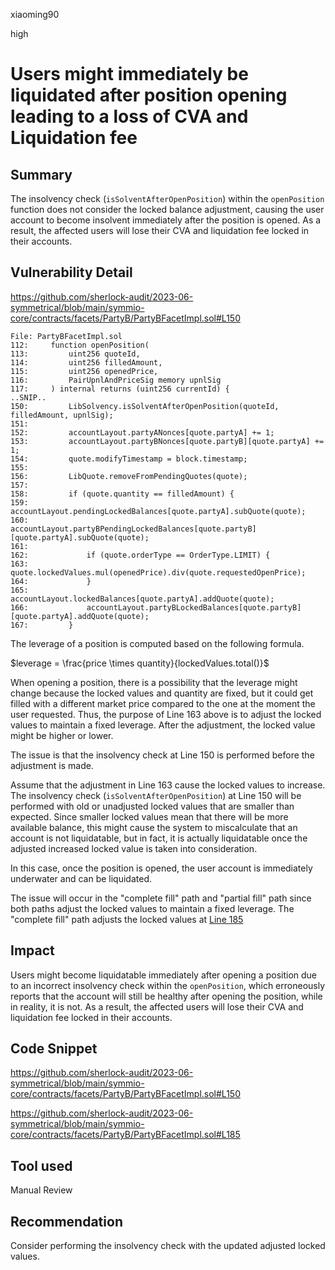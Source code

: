 xiaoming90

high

# Users might immediately be liquidated after position opening leading to a loss of CVA and Liquidation fee

## Summary

The insolvency check (`isSolventAfterOpenPosition`) within the `openPosition` function does not consider the locked balance adjustment, causing the user account to become insolvent immediately after the position is opened. As a result, the affected users will lose their CVA and liquidation fee locked in their accounts.

## Vulnerability Detail

https://github.com/sherlock-audit/2023-06-symmetrical/blob/main/symmio-core/contracts/facets/PartyB/PartyBFacetImpl.sol#L150


```solidity
File: PartyBFacetImpl.sol
112:     function openPosition(
113:         uint256 quoteId,
114:         uint256 filledAmount,
115:         uint256 openedPrice,
116:         PairUpnlAndPriceSig memory upnlSig
117:     ) internal returns (uint256 currentId) {
..SNIP..
150:         LibSolvency.isSolventAfterOpenPosition(quoteId, filledAmount, upnlSig);
151: 
152:         accountLayout.partyANonces[quote.partyA] += 1;
153:         accountLayout.partyBNonces[quote.partyB][quote.partyA] += 1;
154:         quote.modifyTimestamp = block.timestamp;
155: 
156:         LibQuote.removeFromPendingQuotes(quote);
157: 
158:         if (quote.quantity == filledAmount) {
159:             accountLayout.pendingLockedBalances[quote.partyA].subQuote(quote);
160:             accountLayout.partyBPendingLockedBalances[quote.partyB][quote.partyA].subQuote(quote);
161: 
162:             if (quote.orderType == OrderType.LIMIT) {
163:                 quote.lockedValues.mul(openedPrice).div(quote.requestedOpenPrice);
164:             }
165:             accountLayout.lockedBalances[quote.partyA].addQuote(quote);
166:             accountLayout.partyBLockedBalances[quote.partyB][quote.partyA].addQuote(quote);
167:         }
```

The leverage of a position is computed based on the following formula.

$leverage = \frac{price \times quantity}{lockedValues.total()}$

When opening a position, there is a possibility that the leverage might change because the locked values and quantity are fixed, but it could get filled with a different market price compared to the one at the moment the user requested. Thus, the purpose of Line 163 above is to adjust the locked values to maintain a fixed leverage. After the adjustment, the locked value might be higher or lower.

The issue is that the insolvency check at Line 150 is performed before the adjustment is made. 

Assume that the adjustment in Line 163 cause the locked values to increase. The insolvency check (`isSolventAfterOpenPosition`) at Line 150 will be performed with old or unadjusted locked values that are smaller than expected. Since smaller locked values mean that there will be more available balance, this might cause the system to miscalculate that an account is not liquidatable, but in fact, it is actually liquidatable once the adjusted increased locked value is taken into consideration.

In this case, once the position is opened, the user account is immediately underwater and can be liquidated.

The issue will occur in the "complete fill" path and "partial fill" path since both paths adjust the locked values to maintain a fixed leverage. The "complete fill" path adjusts the locked values at [Line 185](https://github.com/sherlock-audit/2023-06-symmetrical/blob/main/symmio-core/contracts/facets/PartyB/PartyBFacetImpl.sol#L185)

## Impact

Users might become liquidatable immediately after opening a position due to an incorrect insolvency check within the `openPosition`, which erroneously reports that the account will still be healthy after opening the position, while in reality, it is not. As a result, the affected users will lose their CVA and liquidation fee locked in their accounts.

## Code Snippet

https://github.com/sherlock-audit/2023-06-symmetrical/blob/main/symmio-core/contracts/facets/PartyB/PartyBFacetImpl.sol#L150

https://github.com/sherlock-audit/2023-06-symmetrical/blob/main/symmio-core/contracts/facets/PartyB/PartyBFacetImpl.sol#L185

## Tool used

Manual Review

## Recommendation

Consider performing the insolvency check with the updated adjusted locked values.